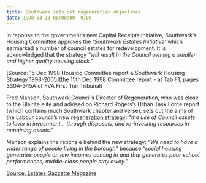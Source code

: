 ```yaml
---
title: Southwark sets out regeneration objectives
date: 1998-03-13 00:00:00 -0700
---
```

In reponse to the government’s new Capital Receipts Initiative, Southwark’s Housing Committee approves the _‘Southwark Estates Initiative’_ which earmarked a number of council estates for redevelopment. It is acknowledged that the strategy _“will result in the Council owning a smaller and higher quality housing stock.”_

[Source: 15 Dec 1998 Housing Committee report & Southwark Housing Strategy 1998-2005](the 15th Dec 1998 Committee report - at Tab F1, pages 330A-345A of FVA First Tier Tribunal)

Fred Manson, Southwark Council’s Director of Regeneration, who was close to the Blairite elite and advised on Richard Rogers’s Urban Task Force report (which contains much Southwark chapter and verse), sets out the aims of the Labour council’s new [regeneration strategy](http://heygate.github.io/img/RegenerationStrategy.pdf): _"the use of Council assets to lever in investment .. through disposals, and re-investing resources in remaining assets."_

Manson explains the rationale behind the new strategy: _“We need to have a wider range of people living in the borough”_ because _“social housing generates people on low incomes coming in and that generates poor school performances, middle-class people stay away.”_ 

[Source: Estates Gazzette Magazine](https://bit.ly/36OV20E)



